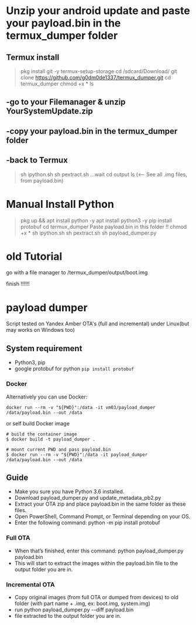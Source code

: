 # Unzip your android update and paste your payload.bin in the termux_dumper folder

## Termux install

> pkg install git -y
> termux-setup-storage 
> cd /sdcard/Download/
> git clone https://github.com/g0dm0de1337/termux_dumper.git
> cd termux_dumper
> chmod +x *
> ls

## -go to your Filemanager & unzip YourSystemUpdate.zip
## -copy your payload.bin in the termux_dumper folder
## -back to Termux


> sh ipython.sh 
> sh pextract.sh
...wait
> cd output 
> ls (<-- See all .img files, from payload.bin)


# Manual Install Python 
> pkg up && apt install python -y
> apt install python3 -y
> pip install protobuf
> cd termux_dumper
 Paste payload.bin in this folder !!
> chmod +x *
> sh ipython.sh
> sh pextract.sh
> sh payload_dumper.py


# old Tutorial 
go with a file manager to /termux_dumper/output/boot.img

finish !!!!!!

# payload dumper
Script tested on Yandex Amber OTA's (full and incremental) under Linux(but may works on Windows too)

## System requirement

- Python3, pip
- google protobuf for python `pip install protobuf`

### Docker

Alternatively you can use Docker:
```
docker run --rm -v "${PWD}":/data -it vm03/payload_dumper /data/payload.bin --out /data
```
or self build Docker image 
```
# build the container image
$ docker build -t payload_dumper .

# mount current PWD and pass payload.bin
$ docker run --rm -v "${PWD}":/data -it payload_dumper /data/payload.bin --out /data

```

## Guide

- Make you sure you have Python 3.6 installed.
- Download payload_dumper.py and update_metadata_pb2.py
- Extract your OTA zip and place payload.bin in the same folder as these files.
- Open PowerShell, Command Prompt, or Terminal depending on your OS.
- Enter the following command: python -m pip install protobuf

### Full OTA

- When that’s finished, enter this command: python payload_dumper.py payload.bin
- This will start to extract the images within the payload.bin file to the output folder you are in.

### Incremental OTA

- Copy original images (from full OTA or dumped from devices) to old folder (with part name + .img, ex: boot.img, system.img)
- run python payload_dumper.py --diff payload.bin
- file extracted to the output folder you are in.
